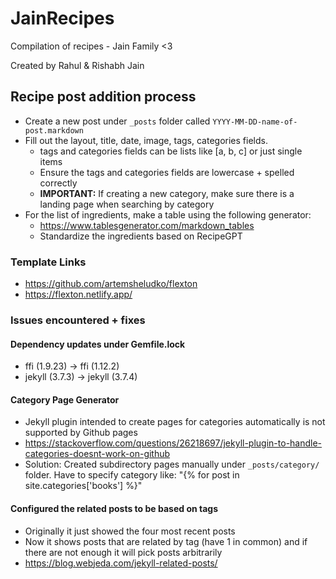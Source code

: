 # JainRecipes

Compilation of recipes - Jain Family &lt;3

Created by Rahul & Rishabh Jain

## Recipe post addition process
* Create a new post under `_posts` folder called `YYYY-MM-DD-name-of-post.markdown`
* Fill out the layout, title, date, image, tags, categories fields.
  * tags and categories fields can be lists like [a, b, c] or just single items
  * Ensure the tags and categories fields are lowercase + spelled correctly
  * **IMPORTANT:** If creating a new category, make sure there is a landing page when searching by category
* For the list of ingredients, make a table using the following generator:
  * https://www.tablesgenerator.com/markdown_tables
  * Standardize the ingredients based on RecipeGPT

### Template Links
* https://github.com/artemsheludko/flexton
* https://flexton.netlify.app/

### Issues encountered + fixes

#### Dependency updates under Gemfile.lock
* ffi (1.9.23) -> ffi (1.12.2)
* jekyll (3.7.3) -> jekyll (3.7.4)

#### Category Page Generator
* Jekyll plugin intended to create pages for categories automatically is not supported by Github pages
* https://stackoverflow.com/questions/26218697/jekyll-plugin-to-handle-categories-doesnt-work-on-github
* Solution: Created subdirectory pages manually under `_posts/category/` folder. Have to specify category like: "{% for post in site.categories['books'] %}"

#### Configured the related posts to be based on tags
* Originally it just showed the four most recent posts
* Now it shows posts that are related by tag (have 1 in common) and if there are not enough it will pick posts arbitrarily
* https://blog.webjeda.com/jekyll-related-posts/
